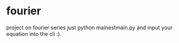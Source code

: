 # fourier
project on fourier series 
just python mainestmain.py and input your equation into the cli :).
